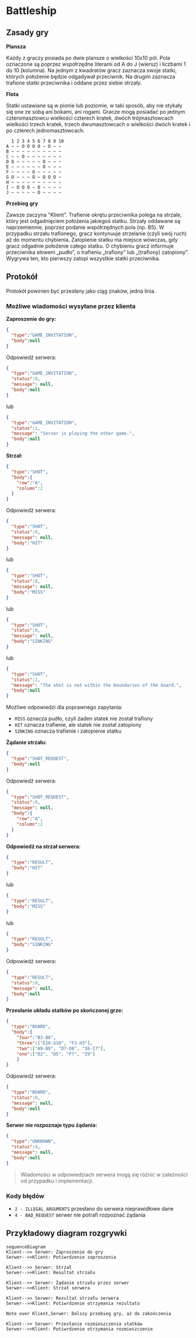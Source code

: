 # Battleship

## Zasady gry

**Plansza**

Każdy z graczy posiada po dwie plansze o wielkości 10x10 pól. Pola oznaczone są poprzez współrzędne literami od A do J (wiersz) i liczbami 1 do 10 (kolumna). Na jednym z kwadratów gracz zaznacza swoje statki, których położenie będzie odgadywał przeciwnik. Na drugim zaznacza trafione statki przeciwnika i oddane przez siebie strzały.

**Flota**

Statki ustawiane są w pionie lub poziomie, w taki sposób, aby nie stykały się one ze sobą ani bokami, ani rogami. Gracze mogą posiadać po jednym czteromasztowcu wielkości czterech kratek, dwóch trójmasztowcach wielkości trzech kratek, trzech dwumasztowcach o wielkości dwóch kratek i po czterech jednomasztowcach.

```
  1 2 3 4 5 6 7 8 9 10
A ~ ~ O O O O ~ O ~ ~
B ~ ~ ~ ~ ~ ~ ~ ~ ~ ~
C ~ ~ O ~ ~ ~ ~ ~ ~ ~
D O ~ ~ ~ ~ ~ O ~ ~ ~
E ~ ~ ~ ~ ~ ~ O ~ ~ ~
F ~ ~ ~ ~ O ~ ~ ~ ~ ~
G O ~ ~ ~ O ~ O O O ~
H ~ ~ ~ ~ ~ ~ ~ ~ ~ ~
I ~ O O O ~ O ~ ~ ~ ~
J ~ ~ ~ ~ ~ O ~ ~ ~ ~
```
**Przebieg gry**

Zawsze zaczyna "Klient". Trafienie okrętu przeciwnika polega na strzale, który jest odgadnięciem położenia jakiegoś statku. Strzały oddawane są naprzemiennie, poprzez podanie współrzędnych pola (np. B5). W przypadku strzału trafionego, gracz kontynuuje strzelanie (czyli swój ruch) aż do momentu chybienia. Zatopienie statku ma miejsce wówczas, gdy gracz odgadnie położenie całego statku. O chybieniu gracz informuje przeciwnika słowem „pudło”, o trafieniu „trafiony” lub „(trafiony) zatopiony”.
Wygrywa ten, kto pierwszy zatopi wszystkie statki przeciwnika.


## Protokół

Protokół powinien być przesłany jako ciąg znaków, jedna linia.
### Możliwe wiadomości wysyłane przez klienta

**Zaproszenie do gry:**
```json
{
  "type":"GAME_INVITATION",
  "body":null
}
```
Odpowiedź serwera:
```json
{
  "type":"GAME_INVITATION",
  "status":0,
  "message": null,
  "body":null
}
```
lub
```json
{
  "type":"GAME_INVITATION",
  "status":1,
  "message": "Server is playing the other game.",
  "body":null
}
```
**Strzał:**
```json
{
  "type":"SHOT",
  "body":{
    "row":"A",
    "column":2
  }
}
```
Odpowiedź serwera:
```json
{
  "type":"SHOT",
  "status":0,
  "message": null,
  "body":"HIT"
}


```
lub
```json
{
  "type":"SHOT",
  "status":0,
  "message": null,
  "body":"MISS"
}
```
lub
```json
{
  "type":"SHOT",
  "status":0,
  "message": null,
  "body":"SINKING"
}
```
lub
```json
{
  "type":"SHOT",
  "status":2,
  "message": "The shot is not within the boundaries of the board.",
  "body":null
}
```
Możliwe odpowiedzi dla poprawnego zapytania:

- `MISS` oznacza pudło, czyli żaden statek nie został trafiony
- `HIT` oznacza trafienie, ale statek nie został zatopiony
- `SINKING` oznacza trafienie i zatopienie statku

**Żądanie strzału:**
```json
{
  "type":"SHOT_REQUEST",
  "body":null
}
```
Odpowiedź serwera:
```json
{
  "type":"SHOT_REQUEST",
  "status":0,
  "message": null,
  "body":{
    "row":"A",
    "column":2
  }
}
```
**Odpowiedź na strzał serwera:**
```json
{
  "type":"RESULT",
  "body":"HIT"
}
```
lub
```json
{
  "type":"RESULT",
  "body":"MISS"
}
```
lub
```json
{
  "type":"RESULT",
  "body":"SINKING"
}
```
Odpowiedź serwera:
```json
{
  "type":"RESULT",
  "status":0,
  "message": null,
  "body":null
}
```
**Przesłanie układu statków po skończonej grze:**
```json
{
  "type":"BOARD",
  "body":{
    "four":"B3-B6",
    "three":["E10-G10", "F3-H3"],
    "two":["A9-B9", "D7-D8", "I6-I7"],
    "one":["D2", "D5", "F7", "I9"]
    }
}
```
Odpowiedź serwera:
```json
{
  "type":"BOARD",
  "status":0,
  "message": null,
  "body":null
}
```
**Serwer nie rozpoznaje typu żądania:**

```json
{
  "type":"UNKNOWN",
  "status":4,
  "message": null,
  "body":null
}
```
>Wiadomości w odpowiedziach serwera mogą się różnić w zależności od przypadku i implementacji.


### Kody błędów

- `2 - ILLEGAL_ARGUMENTS` przesłano do serwera nieprawidłowe dane
- `4 - BAD_REQUEST` serwer nie potrafi rozpoznać żądania


## Przykładowy diagram rozgrywki
```mermaid
sequenceDiagram
Klient-->> Serwer: Zaproszenie do gry
Serwer-->>Klient: Potiwrdzenie zaproszenia

Klient-->> Serwer: Strzał
Serwer-->>Klient: Resultat strzału

Klient-->> Serwer: Żądanie strzału przez serwer
Serwer-->>Klient: Strzał serwera

Klient-->> Serwer: Rezultat strzału serwera
Serwer-->>Klient: Potiwrdzenie otrzymania rezultatu

Note over Klient,Serwer: Dalszy przebieg gry, aż do zakończenia

Klient-->> Serwer: Przesłanie rozmieszczenia statków 
Serwer-->>Klient: Potiwrdzenie otrzymania rozmieszczenie

```
